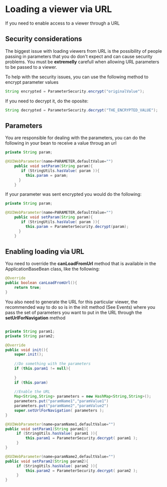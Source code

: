 # Loading a viewer via URL

If you need to enable access to a viewer through a URL

## Security considerations

The biggest issue with loading viewers from URL is the possibility of people passing in parameters that you do don't expect and can cause security problems. You must be **extremelly** carefull when allowing URL parameters to be passed to a viewer.

To help with the security issues, you can use the following method to encrypt parameter values

```java
String encrypted = ParameterSecurity.encrypt("originalValue");
```

If you need to decrypt it, do the oposite:

```java
String decrypted = ParameterSecurity.decrypt("THE_ENCRYPTED_VALUE");
```


## Parameters 
You are responsible for dealing with the parameters, you can do the following in your bean to receive a value throug an url

```java
private String param;

@XUIWebParameter(name=PARAMETER,defaultValue="")
    public void setParam(String param){
	   if (StringUtils.hasValue( param )){
	  	 this.param = param;
	  }
	}

```

If your parameter was sent encrypted you would do the following:
```java
private String param;

@XUIWebParameter(name=PARAMETER,defaultValue="")
    public void setParam(String param){
	   if (StringUtils.hasValue( param )){
	  	 this.param = ParameterSecurity.decrypt(param);
	  }
	}

```

## Enabling loading via URL

You need to override the **canLoadFromUrl** method that is available in the ApplicationBaseBean class, like the following:

```java
@Override
public boolean canLoadFromUrl(){
	return true;
}

```

You also need to generate the URL for this particular viewer, the recommended way to do so is in the init method (See Events) where you pass the set of parameters you want to put in the URL through the **setUrlForNavigation** method

```java

private String param1;
private String param2;

@Override
public void init(){
	super.init();
    
    //Do something with the parameters
    if (this.param1 != null){
    	
    }
    if (this.param)
    
    //Enable the URL
    Map<String,String> parameters = new HashMap<String,String>();
    parameters.put("paramName1","paramValue1")
    parameters.put("paramName2","paramValue2")
    super.setUrlForNavigation( parameters );
}

@XUIWebParameter(name=paramName1,defaultValue="")
public void setParam1(String param1){
 	 if (StringUtils.hasValue( param1 )){
   		 this.param1 = ParameterSecurity.decrypt( param1 );
   	 }
}

@XUIWebParameter(name=paramName2,defaultValue="")
public void setParam2(String param2){
 	 if (StringUtils.hasValue( param2 )){
   		 this.param2 = ParameterSecurity.decrypt( param2 );
   	 }
}

```








